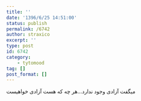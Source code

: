 ```yaml
---
title: ''
date: '1396/6/25 14:51:00'
status: publish
permalink: /6742
author: straxico
excerpt: ''
type: post
id: 6742
category:
    - tytomood
tag: []
post_format: []
---
```

میگفت آزادی وجود ندارد…هر چه که هست آزادی خواهیست